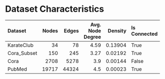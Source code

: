 # Dataset Characteristics

| Dataset     |   Nodes |   Edges |   Avg. Node Degree |   Density | Is Connected   |   # Components |   Node Feature Dim. |   # Classes / GT Communities |
|:------------|--------:|--------:|-------------------:|----------:|:---------------|---------------:|--------------------:|-----------------------------:|
| KarateClub  |      34 |      78 |               4.59 |   0.13904 | True           |              1 |                  34 |                            4 |
| Cora_Subset |     150 |     245 |               3.27 |   0.02192 | True           |              1 |                1433 |                            4 |
| Cora        |    2708 |    5278 |               3.9  |   0.00144 | False          |             78 |                1433 |                            7 |
| PubMed      |   19717 |   44324 |               4.5  |   0.00023 | True           |              1 |                 500 |                            3 |
